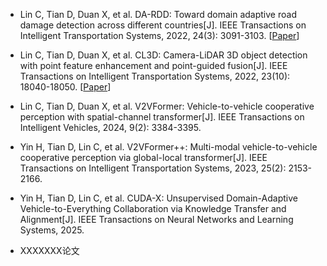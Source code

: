 - Lin C, Tian D, Duan X, et al. DA-RDD: Toward domain adaptive road damage detection across different countries[J]. IEEE Transactions on Intelligent Transportation Systems, 2022, 24(3): 3091-3103. [[Paper](https://ieeexplore.ieee.org/abstract/document/9954613)]

- Lin C, Tian D, Duan X, et al. CL3D: Camera-LiDAR 3D object detection with point feature enhancement and point-guided fusion[J]. IEEE Transactions on Intelligent Transportation Systems, 2022, 23(10): 18040-18050. [[Paper](https://ieeexplore.ieee.org/abstract/document/9726893)]

- Lin C, Tian D, Duan X, et al. V2VFormer: Vehicle-to-vehicle cooperative perception with spatial-channel transformer[J]. IEEE Transactions on Intelligent Vehicles, 2024, 9(2): 3384-3395.

- Yin H, Tian D, Lin C, et al. V2VFormer++: Multi-modal vehicle-to-vehicle cooperative perception via global-local transformer[J]. IEEE Transactions on Intelligent Transportation Systems, 2023, 25(2): 2153-2166.

- Yin H, Tian D, Lin C, et al. CUDA-X: Unsupervised Domain-Adaptive Vehicle-to-Everything Collaboration via Knowledge Transfer and Alignment[J]. IEEE Transactions on Neural Networks and Learning Systems, 2025.

- XXXXXXX论文
